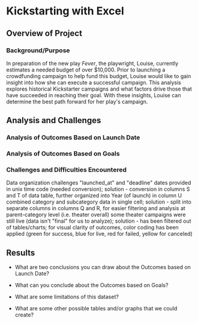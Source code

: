 # Kickstarting with Excel

## Overview of Project

### Background/Purpose
In preparation of the new play _Fever_, the playwright, Louise, currently estimates a needed budget of over $10,000. Prior to launching a crowdfunding campaign to help fund this budget, Louise would like to gain insight into how she can execute a successful campaign. This analysis explores historical Kickstarter campaigns and what factors drive those that have succeeded in reaching their goal. With these insights, Louise can determine the best path forward for her play's campaign.

## Analysis and Challenges

### Analysis of Outcomes Based on Launch Date


### Analysis of Outcomes Based on Goals


### Challenges and Difficulties Encountered
Data organization challenges
"launched_at" and "deadline" dates provided in unix time code (needed conversion); solution - conversion in columns S and T of data table, further organized into Year (of launch) in column U
combined category and subcategory data in single cell; solution - split into separate columns in columns Q and R, for easier filtering and analysis at parent-category level (i.e. theater overall)
some theater campaigns were still live (data isn't "final" for us to analyze); solution - has been filtered out of tables/charts; for visual clarity of outcomes, color coding has been applied (green for success, blue for live, red for failed, yellow for canceled)

## Results

- What are two conclusions you can draw about the Outcomes based on Launch Date?

- What can you conclude about the Outcomes based on Goals?

- What are some limitations of this dataset?

- What are some other possible tables and/or graphs that we could create?
